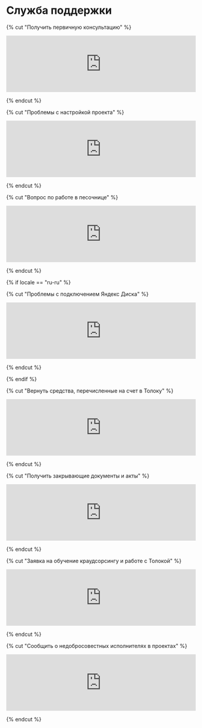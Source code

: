 # Служба поддержки

{% cut "Получить первичную консультацию" %}

<iframe width="100%" frameborder="0" src="https://forms.yandex.com/surveys/8745/?lang=ru&iframe=1&service=toloka-ai"></iframe>

{% endcut %}

{% cut "Проблемы с настройкой проекта" %}

<iframe width="100%" frameborder="0" src="https://forms.yandex.com/surveys/8744/?lang=ru&iframe=1&service=toloka-ai"></iframe>

{% endcut %}

{% cut "Вопрос по работе в песочнице" %}

<iframe width="100%" frameborder="0" src="https://forms.yandex.com/surveys/10015613/?lang=ru&iframe=1&service=toloka-ai"></iframe>

{% endcut %}

{% if locale == "ru-ru" %}

{% cut "Проблемы с подключением Яндекс Диска" %}

<iframe width="100%" frameborder="0" src="https://forms.yandex.com/surveys/10015616/?lang=ru&iframe=1&service=toloka-ai"></iframe>

{% endcut %}

{% endif %}

{% cut "Вернуть средства, перечисленные на счет в Толоку" %}

<iframe width="100%" frameborder="0" src="https://forms.yandex.com/surveys/10015629/?lang=ru&iframe=1&service=toloka-ai"></iframe>

{% endcut %}

{% cut "Получить закрывающие документы и акты" %}

<iframe width="100%" frameborder="0" src="https://forms.yandex.com/surveys/10015610/?lang=ru&iframe=1&service=toloka-ai"></iframe>

{% endcut %}

{% cut "Заявка на обучение краудсорсингу и работе с Толокой" %}

<iframe width="100%" frameborder="0" src="https://forms.yandex.com/surveys/10013858/?lang=ru&iframe=1&service=toloka-ai"></iframe>

{% endcut %}

{% cut "Сообщить о недобросовестных исполнителях в проектах" %}

<iframe width="100%" frameborder="0" src="https://forms.yandex.com/surveys/10035353.388b5c1d02f16762f4a79b515beaa9740148362a/?lang=ru&iframe=1&service=toloka-ai"></iframe>

{% endcut %}